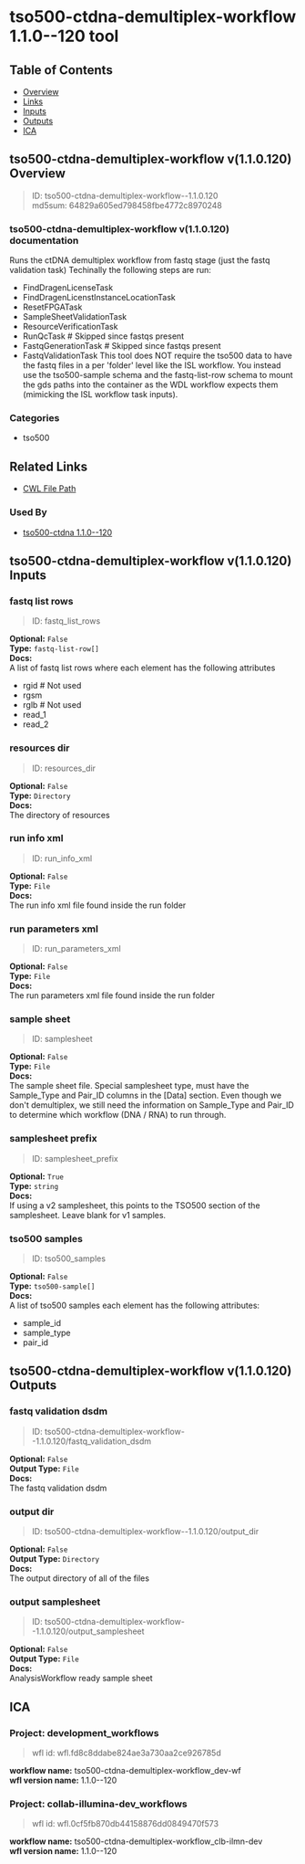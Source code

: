 
tso500-ctdna-demultiplex-workflow 1.1.0--120 tool
=================================================

## Table of Contents
  
- [Overview](#tso500-ctdna-demultiplex-workflow-v110120-overview)  
- [Links](#related-links)  
- [Inputs](#tso500-ctdna-demultiplex-workflow-v110120-inputs)  
- [Outputs](#tso500-ctdna-demultiplex-workflow-v110120-outputs)  
- [ICA](#ica)  


## tso500-ctdna-demultiplex-workflow v(1.1.0.120) Overview



  
> ID: tso500-ctdna-demultiplex-workflow--1.1.0.120  
> md5sum: 64829a605ed798458fbe4772c8970248

### tso500-ctdna-demultiplex-workflow v(1.1.0.120) documentation
  
Runs the ctDNA demultiplex workflow from fastq stage (just the fastq validation task)
Techinally the following steps are run:
* FindDragenLicenseTask
* FindDragenLicenstInstanceLocationTask
* ResetFPGATask
* SampleSheetValidationTask
* ResourceVerificationTask
* RunQcTask  # Skipped since fastqs present
* FastqGenerationTask  # Skipped since fastqs present
* FastqValidationTask
This tool does NOT require the tso500 data to have the fastq files in a per 'folder' level like the ISL workflow.
You instead use the tso500-sample schema and the fastq-list-row schema to mount the gds paths into the container
as the WDL workflow expects them (mimicking the ISL workflow task inputs).

### Categories
  
- tso500  


## Related Links
  
- [CWL File Path](../../../../../../tools/tso500-ctdna-demultiplex-workflow/1.1.0--120/tso500-ctdna-demultiplex-workflow__1.1.0--120.cwl)  


### Used By
  
- [tso500-ctdna 1.1.0--120](../../../workflows/tso500-ctdna/1.1.0--120/tso500-ctdna__1.1.0--120.md)  

  


## tso500-ctdna-demultiplex-workflow v(1.1.0.120) Inputs

### fastq list rows



  
> ID: fastq_list_rows
  
**Optional:** `False`  
**Type:** `fastq-list-row[]`  
**Docs:**  
A list of fastq list rows where each element has the following attributes
* rgid  # Not used
* rgsm
* rglb  # Not used
* read_1
* read_2


### resources dir



  
> ID: resources_dir
  
**Optional:** `False`  
**Type:** `Directory`  
**Docs:**  
The directory of resources


### run info xml



  
> ID: run_info_xml
  
**Optional:** `False`  
**Type:** `File`  
**Docs:**  
The run info xml file found inside the run folder


### run parameters xml



  
> ID: run_parameters_xml
  
**Optional:** `False`  
**Type:** `File`  
**Docs:**  
The run parameters xml file found inside the run folder


### sample sheet



  
> ID: samplesheet
  
**Optional:** `False`  
**Type:** `File`  
**Docs:**  
The sample sheet file. Special samplesheet type, must have the Sample_Type and Pair_ID columns in the [Data] section.
Even though we don't demultiplex, we still need the information on Sample_Type and Pair_ID to determine which
workflow (DNA / RNA) to run through.


### samplesheet prefix



  
> ID: samplesheet_prefix
  
**Optional:** `True`  
**Type:** `string`  
**Docs:**  
If using a v2 samplesheet, this points to the TSO500 section of the samplesheet.
Leave blank for v1 samples.


### tso500 samples



  
> ID: tso500_samples
  
**Optional:** `False`  
**Type:** `tso500-sample[]`  
**Docs:**  
A list of tso500 samples each element has the following attributes:
* sample_id
* sample_type
* pair_id

  


## tso500-ctdna-demultiplex-workflow v(1.1.0.120) Outputs

### fastq validation dsdm



  
> ID: tso500-ctdna-demultiplex-workflow--1.1.0.120/fastq_validation_dsdm  

  
**Optional:** `False`  
**Output Type:** `File`  
**Docs:**  
The fastq validation dsdm
  


### output dir



  
> ID: tso500-ctdna-demultiplex-workflow--1.1.0.120/output_dir  

  
**Optional:** `False`  
**Output Type:** `Directory`  
**Docs:**  
The output directory of all of the files
  


### output samplesheet



  
> ID: tso500-ctdna-demultiplex-workflow--1.1.0.120/output_samplesheet  

  
**Optional:** `False`  
**Output Type:** `File`  
**Docs:**  
AnalysisWorkflow ready sample sheet
  

  


## ICA

### Project: development_workflows


> wfl id: wfl.fd8c8ddabe824ae3a730aa2ce926785d  

  
**workflow name:** tso500-ctdna-demultiplex-workflow_dev-wf  
**wfl version name:** 1.1.0--120  


### Project: collab-illumina-dev_workflows


> wfl id: wfl.0cf5fb870db44158876dd0849470f573  

  
**workflow name:** tso500-ctdna-demultiplex-workflow_clb-ilmn-dev  
**wfl version name:** 1.1.0--120  

  

